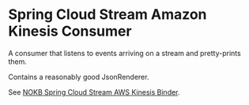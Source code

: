 # Spring Cloud Stream Amazon Kinesis Consumer

A consumer that listens to events arriving on a stream and pretty-prints them.

Contains a reasonably good JsonRenderer.

See [NOKB Spring Cloud Stream AWS Kinesis Binder](https://kb.novaordis.com/index.php/Spring_Cloud_Stream_AWS_Kinesis_Binder#Playground_Example).